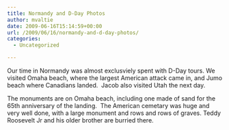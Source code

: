 ```yaml
---
title: Normandy and D-Day Photos
author: mvaltie
date: 2009-06-16T15:14:59+00:00
url: /2009/06/16/normandy-and-d-day-photos/
categories:
  - Uncategorized

---
```

Our time in Normandy was almost exclusviely spent with D-Day tours. We visited Omaha beach, where the largest American attack came in, and Jumo beach where Canadians landed.  Jacob also visited Utah the next day.

The monuments are on Omaha beach, including one made of sand for the 65th anniversary of the landing.  The American cemetary was huge and very well done, with a large monument and rows and rows of graves. Teddy Roosevelt Jr and his older brother are burried there.